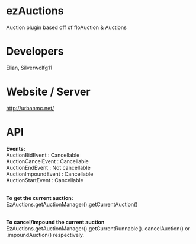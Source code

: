 # ezAuctions
Auction plugin based off of floAuction & Auctions

# Developers
Elian, Silverwolfg11

# Website / Server
http://urbanmc.net/

# API
<b>Events:</b> <br>
AuctionBidEvent : Cancellable <br>
AuctionCancelEvent : Cancellable <br>
AuctionEndEvent : Not cancellable <br>
AuctionImpoundEvent : Cancellable <br>
AuctionStartEvent : Cancellable <br> <br>

<b>To get the current auction:</b> <br>
EzAuctions.getAuctionManager().getCurrentAuction() <br>
<br>

<b>To cancel/impound the current auction</b> <br>
EzAuctions.getAuctionManager().getCurrentRunnable().
cancelAuction()
or .impoundAuction() respectively.